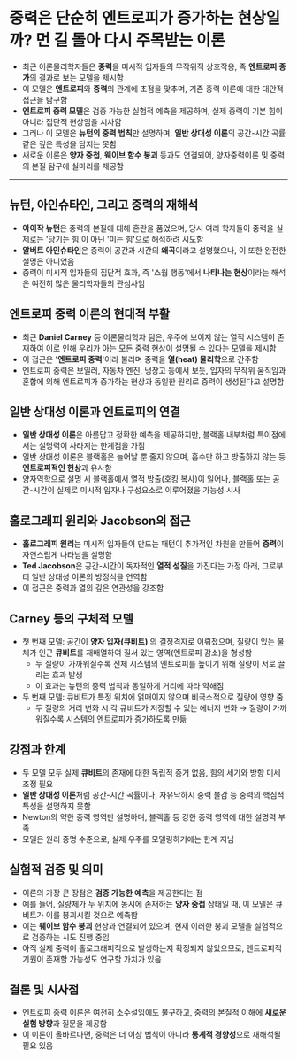 # 중력은 단순히 엔트로피가 증가하는 현상일까? 먼 길 돌아 다시 주목받는 이론


* 최근 이론물리학자들은 **중력**을 미시적 입자들의 무작위적 상호작용, 즉 **엔트로피 증가**의 결과로 보는 모델을 제시함
* 이 모델은 **엔트로피**와 **중력**의 관계에 초점을 맞추며, 기존 중력 이론에 대한 대안적 접근을 탐구함
* **엔트로피 중력 모델**은 검증 가능한 실험적 예측을 제공하며, 실제 중력이 기본 힘이 아니라 집단적 현상임을 시사함
* 그러나 이 모델은 **뉴턴의 중력 법칙**만 설명하며, **일반 상대성 이론**의 공간-시간 곡률같은 깊은 특성을 담지는 못함
* 새로운 이론은 **양자 중첩**, **웨이브 함수 붕괴** 등과도 연결되어, 양자중력이론 및 중력의 본질 탐구에 실마리를 제공함

---

뉴턴, 아인슈타인, 그리고 중력의 재해석
----------------------

* **아이작 뉴턴**은 중력의 본질에 대해 혼란을 품었으며, 당시 여러 학자들이 중력을 실제로는 '당기는 힘'이 아닌 '미는 힘'으로 해석하려 시도함
* **알버트 아인슈타인**은 중력이 공간과 시간의 **왜곡**이라고 설명했으나, 이 또한 완전한 설명은 아니었음
* 중력이 미시적 입자들의 집단적 효과, 즉 '스웜 행동'에서 **나타나는 현상**이라는 해석은 여전히 많은 물리학자들의 관심사임

엔트로피 중력 이론의 현대적 부활
------------------

* 최근 **Daniel Carney** 등 이론물리학자 팀은, 우주에 보이지 않는 열적 시스템이 존재하여 이로 인해 우리가 아는 모든 중력 현상이 설명될 수 있다는 모델을 제시함
* 이 접근은 '**엔트로피 중력**'이라 불리며 중력을 **열(heat) 물리학**으로 간주함
* 엔트로피 중력은 보일러, 자동차 엔진, 냉장고 등에서 보듯, 입자의 무작위 움직임과 혼합에 의해 엔트로피가 증가하는 현상과 동일한 원리로 중력이 생성된다고 설명함

일반 상대성 이론과 엔트로피의 연결
-------------------

* **일반 상대성 이론**은 아름답고 정확한 예측을 제공하지만, 블랙홀 내부처럼 특이점에서는 설명력이 사라지는 한계점을 가짐
* 일반 상대성 이론은 블랙홀은 늘어날 뿐 줄지 않으며, 흡수만 하고 방출하지 않는 등 **엔트로피적인 현상**과 유사함
* 양자역학으로 설명 시 블랙홀에서 열적 방출(호킹 복사)이 일어나, 블랙홀 또는 공간-시간이 실제로 미시적 입자나 구성요소로 이루어졌을 가능성 시사

홀로그래피 원리와 Jacobson의 접근
----------------------

* **홀로그래피 원리**는 미시적 입자들이 만드는 패턴이 추가적인 차원을 만들어 **중력**이 자연스럽게 나타남을 설명함
* **Ted Jacobson**은 공간-시간이 독자적인 **열적 성질**을 가진다는 가정 아래, 그로부터 일반 상대성 이론의 방정식을 연역함
* 이 접근은 중력과 열의 깊은 연관성을 강조함

Carney 등의 구체적 모델
----------------

* 첫 번째 모델: 공간이 **양자 입자(큐비트)** 의 결정격자로 이뤄졌으며, 질량이 있는 물체가 인근 **큐비트**를 재배열하여 질서 있는 영역(엔트로피 감소)을 형성함
  + 두 질량이 가까워질수록 전체 시스템의 엔트로피를 높이기 위해 질량이 서로 끌리는 효과 발생
  + 이 효과는 뉴턴의 중력 법칙과 동일하게 거리에 따라 약해짐
* 두 번째 모델: 큐비트가 특정 위치에 얽매이지 않으며 비국소적으로 질량에 영향 줌
  + 두 질량의 거리 변화 시 각 큐비트가 저장할 수 있는 에너지 변화 → 질량이 가까워질수록 시스템의 엔트로피가 증가하도록 만듦

강점과 한계
------

* 두 모델 모두 실제 **큐비트**의 존재에 대한 독립적 증거 없음, 힘의 세기와 방향 미세 조정 필요
* **일반 상대성 이론**처럼 공간-시간 곡률이나, 자유낙하시 중력 불감 등 중력의 핵심적 특성을 설명하지 못함
* Newton의 약한 중력 영역만 설명하며, 블랙홀 등 강한 중력 영역에 대한 설명력 부족
* 모델은 원리 증명 수준으로, 실제 우주를 모델링하기에는 한계 지님

실험적 검증 및 의미
-----------

* 이론의 가장 큰 장점은 **검증 가능한 예측**을 제공한다는 점
* 예를 들어, 질량체가 두 위치에 동시에 존재하는 **양자 중첩** 상태일 때, 이 모델은 큐비트가 이를 붕괴시킬 것으로 예측함
* 이는 **웨이브 함수 붕괴** 현상과 연결되어 있으며, 현재 이러한 붕괴 모델을 실험적으로 검증하는 시도 진행 중임
* 아직 실제 중력이 홀로그래피적으로 발생하는지 확정되지 않았으므로, 엔트로피적 기원이 존재할 가능성도 연구할 가치가 있음

결론 및 시사점
--------

* 엔트로피 중력 이론은 여전히 소수설임에도 불구하고, 중력의 본질적 이해에 **새로운 실험 방향**과 질문을 제공함
* 이 이론이 올바르다면, 중력은 더 이상 법칙이 아니라 **통계적 경향성**으로 재해석될 필요 있음
